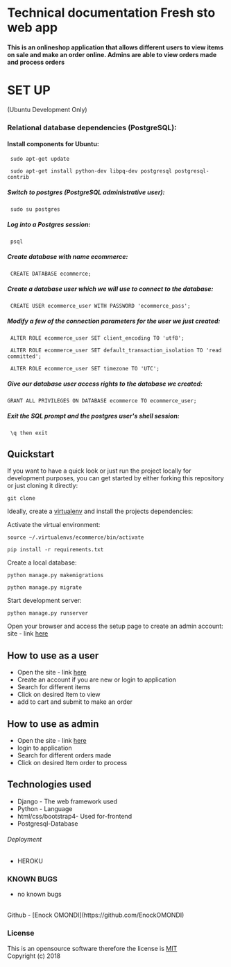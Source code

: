 
# Technical documentation Fresh sto web app 
#### This is an onlineshop application that allows different users to view items on sale and make an order online. Admins are able to view orders made and process orders



# SET UP 
(Ubuntu Development Only) 
### Relational database dependencies (PostgreSQL):
#### Install components for Ubuntu:
```commandline
 sudo apt-get update
```
```commandline
 sudo apt-get install python-dev libpq-dev postgresql postgresql-contrib
```

##### Switch to postgres (PostgreSQL administrative user):
```commandline
 sudo su postgres
```
##### Log into a Postgres session:

```commandline
 psql
```

##### Create database with name ecommerce:
```commandline
 CREATE DATABASE ecommerce;
```
##### Create a database user which we will use to connect to the database:
```commandline
 CREATE USER ecommerce_user WITH PASSWORD 'ecommerce_pass';
```
##### Modify a few of the connection parameters for the user we just created:
```commandline
 ALTER ROLE ecommerce_user SET client_encoding TO 'utf8';
```
```commandline
 ALTER ROLE ecommerce_user SET default_transaction_isolation TO 'read committed';
```
```commandline
 ALTER ROLE ecommerce_user SET timezone TO 'UTC';
```


##### Give our database user access rights to the database we created:
```commandline
GRANT ALL PRIVILEGES ON DATABASE ecommerce TO ecommerce_user; 
```
##### Exit the SQL prompt and the postgres user's shell session:
```commandline
 \q then exit
```
## Quickstart

If you want to have a quick look or just run the project locally for development purposes, you can get started by either forking this repository
or just cloning it directly:

```commandline
git clone 
```

Ideally, create a [virtualenv](https://docs.python-guide.org/dev/virtualenvs/) and install the projects dependencies:

 Activate the virtual environment:
 
```commandline
source ~/.virtualenvs/ecommerce/bin/activate
```

```commandline
pip install -r requirements.txt
```

Create a local database:


```commandline
python manage.py makemigrations
```

```commandline
python manage.py migrate
```

Start development server:

```commandline
python manage.py runserver
```

Open your browser and access the setup page to create an admin account:
site - link [here](http://localhost:8000/admin/)







## How to use as a user
* Open the site - link [here](http://localhost:8000/)
* Create an account if you are new or login to application
* Search for different items 
* Click on desired Item to view
* add to cart and submit to make an order

## How to use as admin
* Open the site - link [here](http://localhost:8000/admin/)
* login to application
* Search for different orders made
* Click on desired Item order to process
 


## Technologies used
* Django - The web framework used
* Python - Language
* html/css/bootstrap4- Used for-frontend
* Postgresql-Database


###### Deployment
* HEROKU


### KNOWN BUGS
- no known bugs


<br>
Github - [Enock OMONDI](https://github.com/EnockOMONDI)

### License
This is an opensource software therefore the license is [MIT](https://choosealicense.com/licenses/mit/)
<br>
Copyright (c) 2018 
